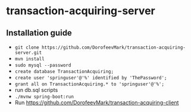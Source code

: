 # transaction-acquiring-server

## Installation guide
- `git clone https://github.com/DorofeevMark/transaction-acquiring-server.git`
- `mvn install`
- `sudo mysql --password`
- `create database TransactionAcquiring;`
- `create user 'springuser'@'%' identified by 'ThePassword';`
- `grant all on TransactionAcquiring.* to 'springuser'@'%';`
- run db.sql scripts
- `./mvnw spring-boot:run`
- Run https://github.com/DorofeevMark/transaction-acquiring-client
